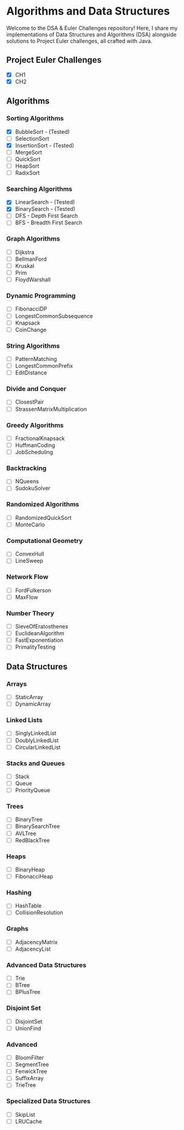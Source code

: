 # Algorithms and Data Structures

Welcome to the DSA & Euler Challenges repository! Here, I share my implementations of Data Structures and Algorithms (DSA) alongside solutions to Project Euler challenges, all crafted with Java.

## Project Euler Challenges
- [X] CH1
- [X] CH2

## Algorithms

### Sorting Algorithms

- [X] BubbleSort - (Tested)
- [ ] SelectionSort
- [X] InsertionSort - (Tested)
- [ ] MergeSort
- [ ] QuickSort
- [ ] HeapSort
- [ ] RadixSort

### Searching Algorithms

- [X] LinearSearch - (Tested)
- [X] BinarySearch - (Tested)
- [ ] DFS - Depth First Search
- [ ] BFS - Breadth First Search

### Graph Algorithms

- [ ] Dijkstra
- [ ] BellmanFord
- [ ] Kruskal
- [ ] Prim
- [ ] FloydWarshall

### Dynamic Programming

- [ ] FibonacciDP
- [ ] LongestCommonSubsequence
- [ ] Knapsack
- [ ] CoinChange

### String Algorithms

- [ ] PatternMatching
- [ ] LongestCommonPrefix
- [ ] EditDistance

### Divide and Conquer

- [ ] ClosestPair
- [ ] StrassenMatrixMultiplication

### Greedy Algorithms

- [ ] FractionalKnapsack
- [ ] HuffmanCoding
- [ ] JobScheduling

### Backtracking

- [ ] NQueens
- [ ] SudokuSolver

### Randomized Algorithms

- [ ] RandomizedQuickSort
- [ ] MonteCarlo

### Computational Geometry

- [ ] ConvexHull
- [ ] LineSweep

### Network Flow

- [ ] FordFulkerson
- [ ] MaxFlow

### Number Theory

- [ ] SieveOfEratosthenes
- [ ] EuclideanAlgorithm
- [ ] FastExponentiation
- [ ] PrimalityTesting

## Data Structures

### Arrays

- [ ] StaticArray
- [ ] DynamicArray

### Linked Lists

- [ ] SinglyLinkedList
- [ ] DoublyLinkedList
- [ ] CircularLinkedList

### Stacks and Queues

- [ ] Stack
- [ ] Queue
- [ ] PriorityQueue

### Trees

- [ ] BinaryTree
- [ ] BinarySearchTree
- [ ] AVLTree
- [ ] RedBlackTree

### Heaps

- [ ] BinaryHeap
- [ ] FibonacciHeap

### Hashing

- [ ] HashTable
- [ ] CollisionResolution

### Graphs

- [ ] AdjacencyMatrix
- [ ] AdjacencyList

### Advanced Data Structures

- [ ] Trie
- [ ] BTree
- [ ] BPlusTree

### Disjoint Set

- [ ] DisjointSet
- [ ] UnionFind

### Advanced

- [ ] BloomFilter
- [ ] SegmentTree
- [ ] FenwickTree
- [ ] SuffixArray
- [ ] TrieTree

### Specialized Data Structures

- [ ] SkipList
- [ ] LRUCache
